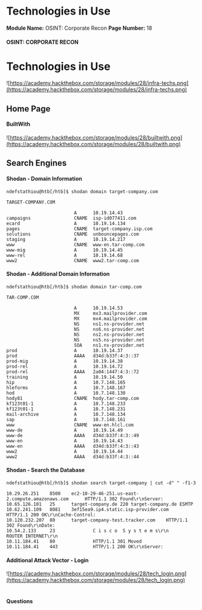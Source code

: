 <!--
 // Platform: Academy
// URL: https://academy.hackthebox.com/module/28/section/748
// Platform Version: V1
// Module ID: 28
// Module Name: OSINT: Corporate Recon
// Module Difficulty: Hard
// Section ID: 748
// Section Title: Technologies in Use
// Page Title: OSINT: Corporate Recon
// Page Number: 18
-->

# Technologies in Use

**Module Name:** OSINT: Corporate Recon **Page Number:** 18

#### OSINT: CORPORATE RECON

# Technologies in Use

![https://academy.hackthebox.com/storage/modules/28/infra-techs.png](https://academy.hackthebox.com/storage/modules/28/infra-techs.png)

## Home Page

#### BuiltWith

![https://academy.hackthebox.com/storage/modules/28/builtwith.png](https://academy.hackthebox.com/storage/modules/28/builtwith.png)

## Search Engines

#### Shodan - Domain Information

``` shell-session
ndefstathiou@htb[/htb]$ shodan domain target-company.com

TARGET-COMPANY.COM

                         A      10.19.14.43
campaigns                CNAME  isp-id077411.com
ecard                    A      10.19.14.134
pages                    CNAME  target-company.isp.com
solutions                CNAME  unbouncepages.com
staging                  A      10.19.14.217
www                      CNAME  www-en.tar-comp.com
www-mig                  A      10.19.14.45
www-rel                  A      10.19.14.68
www2                     CNAME  www2.tar-comp.com
```

#### Shodan - Additional Domain Information

``` shell-session
ndefstathiou@htb[/htb]$ shodan domain tar-comp.com

TAR-COMP.COM

                         A      10.19.14.53
                         MX     mx3.mailprovider.com
                         MX     mx4.mailprovider.com
                         NS     ns1.ns-provider.net
                         NS     ns6.ns-provider.net
                         NS     ns2.ns-provider.net
                         NS     ns5.ns-provider.net
                         SOA    ns1.ns-provider.net
prod                     A      10.19.14.37
prod                     AAAA   d34d:b33f:4:3::37
prod-mig                 A      10.19.14.38
prod-rel                 A      10.19.14.72
prod-rel                 AAAA   2a04:1447:4:3::72
training                 A      10.19.14.50
hip                      A      10.7.148.165
hleforms                 A      10.7.148.167
hod                      A      10.7.148.130
hody81                   CNAME  hody.tar-comp.com
kf123t01-1               A      10.7.148.233
kf123t01-1               A      10.7.148.231
mail-archive             A      10.7.148.134
sap                      A      10.7.148.161
www                      CNAME  www-en.hlcl.com
www-de                   A      10.19.14.49
www-de                   AAAA   d34d:b33f:4:3::49
www-en                   A      10.19.14.43
www-en                   AAAA   d34d:b33f:4:3::43
www2                     A      10.19.14.44
www2                     AAAA   d34d:b33f:4:3::44
```

#### Shodan - Search the Database

``` shell-session
ndefstathiou@htb[/htb]$ shodan search target-company | cut -d" " -f1-3

10.29.26.251    8500    ec2-10-29-46-251.us-east-2.compute.amazonaws.com      HTTP/1.1 302 Found\r\nServer:
10.65.126.101   25      target-company.de 220 target-company.de ESMTP
10.62.241.109   8081    3ef15ea9.ip4.static.isp-provider.com    HTTP/1.1 200 OK\r\nCache-Control:
10.120.232.207  80      target-company-test.tracker.com    HTTP/1.1 302 Found\r\nDate:
10.54.2.133     23              C i s c o  S y s t e m s\r\n     ROUTER INTERNET\r\n
10.11.184.41    80              HTTP/1.1 301 Moved
10.11.184.41    443             HTTP/1.1 200 OK\r\nServer:
```

#### Additional Attack Vector - Login

![https://academy.hackthebox.com/storage/modules/28/tech_login.png](https://academy.hackthebox.com/storage/modules/28/tech_login.png)

# 

# 

#### Questions

####